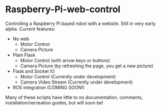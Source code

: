 # Raspberry-Pi-web-control

Controlling a Raspberry Pi based robot with a website. Still in very early alpha.
Current features:
- No web
  - Motor Control
  - Camera Picture
- Plain Flask
  - Motor Control (with arrow keys or buttons)
  - Camera Picture (by refreshing the page, you get a new picture)
- Flask and Socket IO
  - Motor Control (Currently under development)
  - Camera Video Stream (Currently under development)
- ROS integration (COMING SOON!)

Many of these scripts have little to no documentation, comments, installation/recreation guides, but will soon be!
